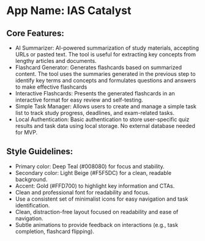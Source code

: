 # **App Name**: IAS Catalyst

## Core Features:

- AI Summarizer: AI-powered summarization of study materials, accepting URLs or pasted text. The tool is useful for extracting key concepts from lengthy articles and documents.
- Flashcard Generator: Generates flashcards based on summarized content. The tool uses the summaries generated in the previous step to identify key terms and concepts and formulates questions and answers to make effective flashcards
- Interactive Flashcards: Presents the generated flashcards in an interactive format for easy review and self-testing.
- Simple Task Manager: Allows users to create and manage a simple task list to track study progress, deadlines, and exam-related tasks.
- Local Authentication: Basic authentication to store user-specific quiz results and task data using local storage. No external database needed for MVP.

## Style Guidelines:

- Primary color: Deep Teal (#008080) for focus and stability.
- Secondary color: Light Beige (#F5F5DC) for a clean, readable background.
- Accent: Gold (#FFD700) to highlight key information and CTAs.
- Clean and professional font for readability and focus.
- Use a consistent set of minimalist icons for easy navigation and task identification.
- Clean, distraction-free layout focused on readability and ease of navigation.
- Subtle animations to provide feedback on interactions (e.g., task completion, flashcard flipping).